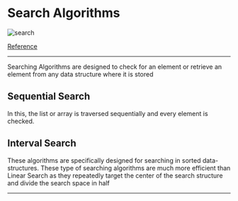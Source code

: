 #  Search Algorithms

![search](https://absolute.digital/wp-content/uploads/2019/08/How-Google%E2%80%99s-Search-Algorithm-Is-Changing-SEO-In-2019_Thumb.jpg)

[Reference](https://www.geeksforgeeks.org/searching-algorithms/)

---

Searching Algorithms are designed to check for an element or retrieve an element from any data structure where it is stored



## Sequential Search

In this, the list or array is traversed sequentially and every element is checked.

##  Interval Search
 
These algorithms are specifically designed for searching in sorted data-structures. These type of searching algorithms are much more efficient than Linear Search as they repeatedly target the center of the search structure and divide the search space in half

---
